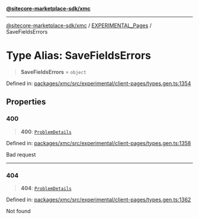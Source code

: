 [**@sitecore-marketplace-sdk/xmc**](../../../../README.md)

***

[@sitecore-marketplace-sdk/xmc](../../../../README.md) / [EXPERIMENTAL\_Pages](../README.md) / SaveFieldsErrors

# Type Alias: SaveFieldsErrors

> **SaveFieldsErrors** = `object`

Defined in: [packages/xmc/src/experimental/client-pages/types.gen.ts:1354](https://github.com/Sitecore/marketplace-sdk/blob/main/packages/xmc/src/experimental/client-pages/types.gen.ts#L1354)

## Properties

### 400

> **400**: [`ProblemDetails`](ProblemDetails.md)

Defined in: [packages/xmc/src/experimental/client-pages/types.gen.ts:1358](https://github.com/Sitecore/marketplace-sdk/blob/main/packages/xmc/src/experimental/client-pages/types.gen.ts#L1358)

Bad request

***

### 404

> **404**: [`ProblemDetails`](ProblemDetails.md)

Defined in: [packages/xmc/src/experimental/client-pages/types.gen.ts:1362](https://github.com/Sitecore/marketplace-sdk/blob/main/packages/xmc/src/experimental/client-pages/types.gen.ts#L1362)

Not found
